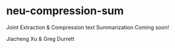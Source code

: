 # neu-compression-sum
Joint Extraction &amp; Compression text Summarization
Coming soon!

Jiacheng Xu & Greg Durrett
